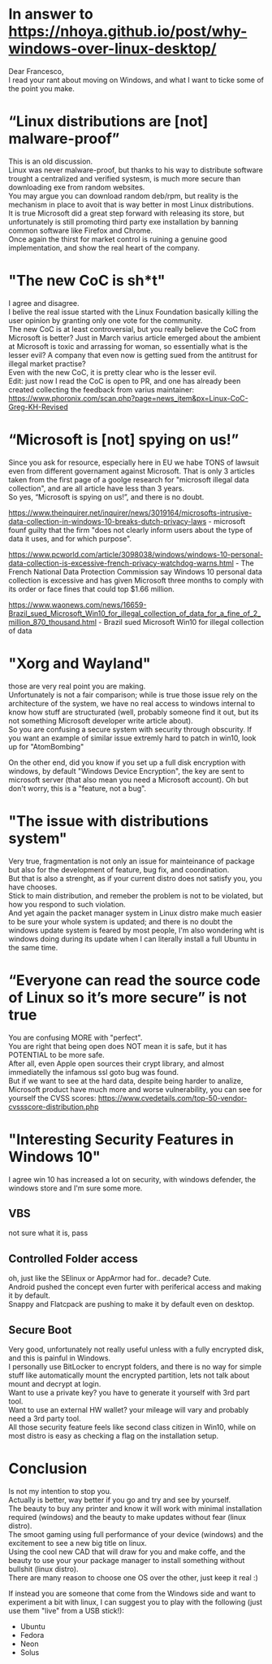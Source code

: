 # In answer to https://nhoya.github.io/post/why-windows-over-linux-desktop/  
  
Dear Francesco,  
I read your rant about moving on Windows, and what I want to ticke some of the point you make.  
  
# “Linux distributions are [not] malware-proof”
  
This is an old discussion.  
Linux was never malware-proof, but thanks to his way to distribute software trought a centralized and verified systesm, is much more secure than downloading exe from random websites.  
You may argue you can download random deb/rpm, but reality is the mechanism in place to avoit that is way better in most Linux distributions.  
It is true Microsoft did a great step forward with releasing its store, but unfortunately is still promoting third party exe installation by banning common software like Firefox and Chrome.  
Once again the thirst for market control is ruining a genuine good implementation, and show the real heart of the company.  
  
# "The new CoC is sh*t"
  
I agree and disagree.  
I belive the real issue started with the Linux Foundation basically killing the user opinion by granting only one vote for the community.  
The new CoC is at least controversial, but you really believe the CoC from Microsoft is better? Just in March varius article emerged about the ambient at Microsoft is toxic and arrassing for woman, so essentially what is the lesser evil? A company that even now is getting sued from the antitrust for illegal market practise?  
Even with the new CoC, it is pretty clear who is the lesser evil.  
Edit: just now I read the CoC is open to PR, and one has already been created collecting the feedback from varius maintainer: https://www.phoronix.com/scan.php?page=news_item&px=Linux-CoC-Greg-KH-Revised
  
# “Microsoft is [not] spying on us!”
  
Since you ask for resource, especially here in EU we habe TONS of lawsuit even from different governament against Microsoft.
That is only 3 articles taken from the first page of a goolge research for "microsoft illegal data collection", and are all article have less than 3 years.  
So yes, “Microsoft is spying on us!”, and there is no doubt.  
  
https://www.theinquirer.net/inquirer/news/3019164/microsofts-intrusive-data-collection-in-windows-10-breaks-dutch-privacy-laws - microsoft founf guilty that the firm "does not clearly inform users about the type of data it uses, and for which purpose".  
  
https://www.pcworld.com/article/3098038/windows/windows-10-personal-data-collection-is-excessive-french-privacy-watchdog-warns.html - The French National Data Protection Commission say Windows 10 personal data collection is excessive and has given Microsoft three months to comply with its order or face fines that could top $1.66 million.  
  
https://www.waonews.com/news/16659-Brazil_sued_Microsoft_Win10_for_illegal_collection_of_data_for_a_fine_of_2_million_870_thousand.html - Brazil sued Microsoft Win10 for illegal collection of data  
  
# "Xorg and Wayland"
  
those are very real point you are making.  
Unfortunately is not a fair comparison; while is true those issue rely on the architecture of the system, we have no real access to windows internal to know how stuff are structurated (well, probably someone find it out, but its not something Microsoft developer write article about).  
So you are confusing a secure system with security through obscurity. If you want an example of similar issue extremly hard to patch in win10, look up for "AtomBombing"  
  
On the other end, did you know if you set up a full disk encryption with windows, by default "Windows Device Encryption", the key are sent to microsoft server (that also mean you need a Microsoft account). Oh but don't worry, this is a "feature, not a bug".  
  
# "The issue with distributions system"
  
Very true, fragmentation is not only an issue for mainteinance of package but also for the development of feature, bug fix, and coordination.  
But that is also a strenght, as if your current distro does not satisfy you, you have chooses.  
Stick to main distribution, and remeber the problem is not to be violated, but how you respond to such violation.  
And yet again the packet manager system in Linux distro make much easier to be sure your whole system is updated; and there is no doubt the windows update system is feared by most people, I'm also wondering wht is windows doing during its update when I can literally install a full Ubuntu in the same time.  
  
# “Everyone can read the source code of Linux so it’s more secure” is not true
  
You are confusing MORE with "perfect".  
You are right that being open does NOT mean it is safe, but it has POTENTIAL to be more safe.  
After all, even Apple open sources their crypt library, and almost immediatelly the infamous ssl goto bug was found.  
But if we want to see at the hard data, despite being harder to analize, Microsoft product have much more and worse vulnerability, you can see for yourself the CVSS scores: https://www.cvedetails.com/top-50-vendor-cvssscore-distribution.php  
  
# "Interesting Security Features in Windows 10"
  
I agree win 10 has increased a lot on security, with windows defender, the windows store and I'm sure some more.  
  
## VBS
  
not sure what it is, pass  
  
## Controlled Folder access
  
oh, just like the SElinux or AppArmor had for.. decade? Cute.  
Android pushed the concept even furter with periferical access and making it by default.  
Snappy and Flatcpack are pushing to make it by default even on desktop.  
  
## Secure Boot
  
Very good, unfortunately not really useful unless with a fully encrypted disk, and this is painful in Windows.  
I personally use BitLocker to encrypt folders, and there is no way for simple stuff like automatically mount the encrypted partition, lets not talk about mount and decrypt at login.  
Want to use a private key? you have to generate it yourself with 3rd part tool.  
Want to use an external HW wallet? your mileage will vary and probably need a 3rd party tool.  
All those security feature feels like second class citizen in Win10, while on most distro is easy as checking a flag on the installation setup.  
  

# Conclusion
  
Is not my intention to stop you.  
Actually is better, way better if you go and try and see by yourself.  
The beauty to buy any printer and know it will work with minimal installation required (windows) and the beauty to make updates without fear (linux distro).  
The smoot gaming using full performance of your device (windows) and the excitement to see a new big title on linux.  
Using the cool new CAD that will draw for you and make coffe, and the beauty to use your your package manager to install something without bullshit (linux distro).  
There are many reason to choose one OS over the other, just keep it real :)  
  
If instead you are someone that come from the Windows side and want to experiment a bit with linux, I can suggest you to play with the following (just use them "live" from a USB stick!):  
- Ubuntu
- Fedora
- Neon
- Solus
